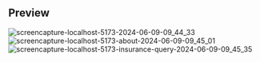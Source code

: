 ## Preview

![screencapture-localhost-5173-2024-06-09-09_44_33](https://github.com/iryanraushan/Isure-smart/assets/83304272/4f48cc0d-6d91-43c4-aaa7-b6028b733257)
![screencapture-localhost-5173-about-2024-06-09-09_45_01](https://github.com/iryanraushan/Isure-smart/assets/83304272/55016ae7-b181-46f7-9b86-2c46a7f5c333)
![screencapture-localhost-5173-insurance-query-2024-06-09-09_45_35](https://github.com/iryanraushan/Isure-smart/assets/83304272/6adf725a-0f78-4eee-8732-2a21db6fa88e)
